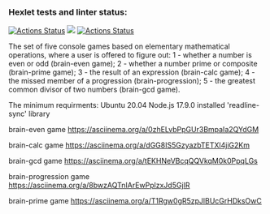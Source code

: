 ### Hexlet tests and linter status:

[![Actions Status](https://github.com/LarisaIsaykina/frontend-project-lvl1/workflows/hexlet-check/badge.svg)](https://github.com/LarisaIsaykina/frontend-project-lvl1/actions)
<a href="https://codeclimate.com/github/codeclimate/codeclimate/maintainability"><img src="https://api.codeclimate.com/v1/badges/a99a88d28ad37a79dbf6/maintainability" /></a>
[![Actions Status](https://github.com/LarisaIsaykina/frontend-project-lvl1/actions/workflows/nodejs.yml/badge.svg)](https://github.com/LarisaIsaykina/frontend-project-lvl1/actions/workflows/nodejs.yml)

The set of five console games based on elementary mathematical operations, where a user is offered to figure out:
1 - whether a number is even or odd (brain-even game);
2 - whether a number prime or composite (brain-prime game);
3 - the result of an expression (brain-calc game);
4 - the missed member of a progression (brain-progression);
5 - the greatest common divisor of two numbers (brain-gcd game).

The minimum requirments: 
Ubuntu 20.04
Node.js 17.9.0
installed 'readline-sync' library




brain-even game https://asciinema.org/a/0zhELvbPpGUr3BmpaIa2QYdGM
 
brain-calc game https://asciinema.org/a/dGG8IS5GzyazbTETXl4jiG2Km
 
brain-gcd game https://asciinema.org/a/tEKHNeVBcqQQVkqM0k0PpqLGs
 
brain-progression game https://asciinema.org/a/8bwzAQTnIArEwPplzxJd5GjIR
 
brain-prime game https://asciinema.org/a/T1Rgw0gR5zpJlBUcGrHDksOwC
